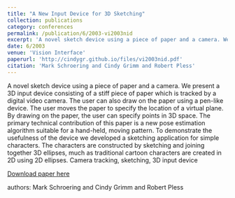 ```yaml
---
title: "A New Input Device for 3D Sketching"
collection: publications
category: conferences
permalink: /publication/6/2003-vi2003nid
excerpt: 'A novel sketch device using a piece of paper and a camera. We present a 3D input device consisting of a stiff piece of paper which is tracked by a digital video camera. The user can also draw on the paper using a pen-like device. The user moves the paper to specify the location of a virtual plane. By drawing on the paper,  the user can specify points in 3D space. The primary technical contribution of this paper is a new pose estimation algorithm suitable for a hand-held,  moving pattern. To demonstrate the usefulness of the device we developed a sketching application for simple characters. The characters are constructed by sketching and joining together 3D ellipses,  much as traditional cartoon characters are created in 2D using 2D ellipses.  Camera tracking,  sketching,  3D input device, '
date: 6/2003
venue: 'Vision Interface'
paperurl: 'http://cindygr.github.io/files/vi2003nid.pdf'
citation: 'Mark Schroering and Cindy Grimm and Robert Pless'
---
```

A novel sketch device using a piece of paper and a camera. We present a 3D input device consisting of a stiff piece of paper which is tracked by a digital video camera. The user can also draw on the paper using a pen-like device. The user moves the paper to specify the location of a virtual plane. By drawing on the paper,  the user can specify points in 3D space. The primary technical contribution of this paper is a new pose estimation algorithm suitable for a hand-held,  moving pattern. To demonstrate the usefulness of the device we developed a sketching application for simple characters. The characters are constructed by sketching and joining together 3D ellipses,  much as traditional cartoon characters are created in 2D using 2D ellipses.  Camera tracking,  sketching,  3D input device

[Download paper here](http://cindygr.github.io/files/vi2003nid.pdf)

authors: Mark Schroering and Cindy Grimm and Robert Pless